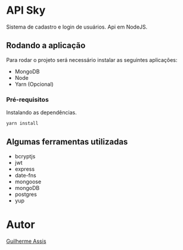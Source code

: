 # API Sky
Sistema de cadastro e login de usuários. Api em NodeJS.

## Rodando a aplicação
Para rodar o projeto será necessário instalar as seguintes aplicações:

- MongoDB
- Node
- Yarn (Opcional)

### Pré-requisitos
Instalando as dependências.

```bash
yarn install
```

## Algumas ferramentas utilizadas

- bcryptjs
- jwt
- express
- date-fns
- mongoose
- mongoDB
- postgres
- yup

# Autor

[Guilherme Assis](https://github.com/guiasis) 

